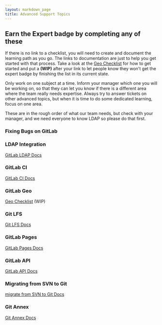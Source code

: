 ```yaml
---
layout: markdown_page
title: Advanced Support Topics
---
```


## Earn the Expert badge by completing any of these

If there is no link to a checklist, you will need to create and document the
learning path as you go. The links to documentation are just to help you get
started with that process. Take a look at the [Geo Checklist](/handbook/support/advanced-topics/geo)
for how to get started and put a **(WIP)** after your link to let people know
they won't get the expert badge by finishing the list in its current state. 

Only work on one subject at a time. Inform your manager which one you will be
working on, so that they can let you know if there is a different area where
the team really needs expertise. Always try to answer tickets on other advanced
topics, but when it is time to do some dedicated learning, focus on one area.

These are in the rough order of what our team needs, but check with your
manager, and we need everyone to know LDAP so please do that first.

### Fixing Bugs on GitLab

### LDAP Integration

[GitLab LDAP Docs](https://docs.gitlab.com/ee/administration/auth/ldap.html)

### GitLab CI

[GitLab CI Docs](https://docs.gitlab.com/ee/ci/quick_start/README.html)

### GitLab Geo

[Geo Checklist](/handbook/support/advanced-topics/geo) (WIP)

### Git LFS

[Git LFS Docs](https://docs.gitlab.com/ee/workflow/lfs/manage_large_binaries_with_git_lfs.html)

### GitLab Pages

[GitLab Pages Docs](https://docs.gitlab.com/ee/pages/administration.html)

### GitLab API

[GitLab API Docs](https://docs.gitlab.com/ee/api/README.html)

### Migrating from SVN to Git

[migrate from SVN to Git Docs](https://docs.gitlab.com/ee/workflow/importing/migrating_from_svn.html)

### Git Annex

[Git Annex Docs](https://docs.gitlab.com/ee/workflow/git_annex.html)

